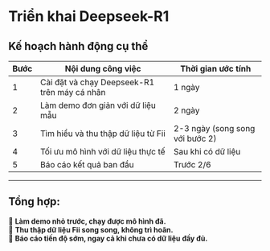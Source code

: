 # Triển khai Deepseek-R1

## **Kế hoạch hành động cụ thể**
| Bước | Nội dung công việc | Thời gian ước tính |
|------|------------------|----------------|
| 1 | Cài đặt và chạy Deepseek-R1 trên máy cá nhân | 1 ngày |
| 2 | Làm demo đơn giản với dữ liệu mẫu | 2 ngày |
| 3 | Tìm hiểu và thu thập dữ liệu từ Fii | 2-3 ngày (song song với bước 2) |
| 4 | Tối ưu mô hình với dữ liệu thực tế | Sau khi có dữ liệu |
| 5 | Báo cáo kết quả ban đầu | Trước 2/6 |

---

## **Tổng hợp**:
🔹 **Làm demo nhỏ trước, chạy được mô hình đã.**  
🔹 **Thu thập dữ liệu Fii song song, không trì hoãn.**  
🔹 **Báo cáo tiến độ sớm, ngay cả khi chưa có dữ liệu đầy đủ.**  
